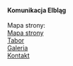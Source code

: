 <b>Komunikacja Elbląg</b><br><br>
Mapa strony:<br>
<a href="https://warmkol.github.io/komunikacja-elblag">Mapa strony</a><br>
<a href="https://warmkol.github.io/komunikacja-elblag/tabor">Tabor</a><br>
<a href="https://www.flickr.com/photos/warminskikolejarz/albums/72177720324293851">Galeria</a><br>
<a href="https://warmkol.github.io/komunikacja-elblag/kontakt">Kontakt</a>
